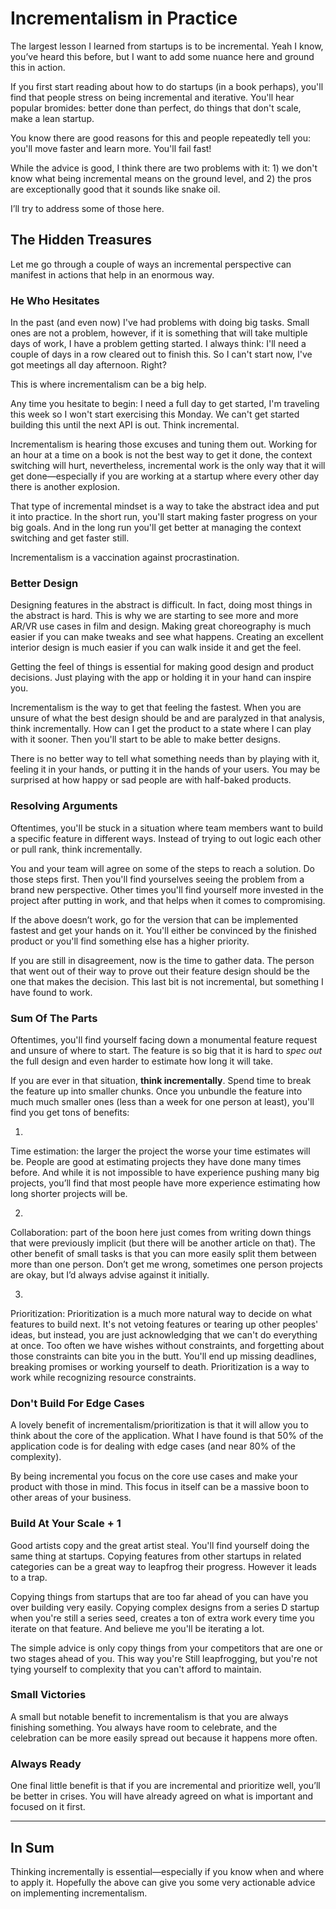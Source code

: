 # **Incrementalism in Practice**

The largest lesson I learned from startups is to be incremental. Yeah I know, you’ve heard this before, but I want to add some nuance here and ground this in action.

If you first start reading about how to do startups (in a book perhaps), you'll find that people stress on being incremental and iterative. You'll hear popular bromides: better done than perfect, do things that don't scale, make a lean startup.

You know there are good reasons for this and people repeatedly tell you: you'll move faster and learn more. You'll fail fast!

While the advice is good, I think there are two problems with it: 1) we don't know what being incremental means on the ground level, and 2) the pros are exceptionally good that it sounds like snake oil.

I’ll try to address some of those here.


## **The Hidden Treasures**

Let me go through a couple of ways an incremental perspective can manifest in actions that help in an enormous way.


### **He Who Hesitates**

In the past (and even now) I've had problems with doing big tasks. Small ones are not a problem, however, if it is something that will take multiple days of work, I have a problem getting started. I always think: I'll need a couple of days in a row cleared out to finish this. So I can't start now, I've got meetings all day afternoon. Right?

This is where incrementalism can be a big help.

Any time you hesitate to begin: I need a full day to get started, I'm traveling this week so I won't start exercising this Monday. We can't get started building this until the next API is out. Think incremental.

Incrementalism is hearing those excuses and tuning them out. Working for an hour at a time on a book is not the best way to get it done, the context switching will hurt, nevertheless, incremental work is the only way that it will get done—especially if you are working at a startup where every other day there is another explosion.

That type of incremental mindset is a way to take the abstract idea and put it into practice. In the short run, you'll start making faster progress on your big goals. And in the long run you'll get better at managing the context switching and get faster still.

Incrementalism is a vaccination against procrastination.


### **Better Design**

Designing features in the abstract is difficult. In fact, doing most things in the abstract is hard. This is why we are starting to see more and more AR/VR use cases in film and design. Making great choreography is much easier if you can make tweaks and see what happens. Creating an excellent interior design is much easier if you can walk inside it and get the feel.

Getting the feel of things is essential for making good design and product decisions. Just playing with the app or holding it in your hand can inspire you.

Incrementalism is the way to get that feeling the fastest. When you are unsure of what the best design should be and are paralyzed in that analysis, think incrementally. How can I get the product to a state where I can play with it sooner. Then you'll start to be able to make better designs.

There is no better way to tell what something needs than by playing with it, feeling it in your hands, or putting it in the hands of your users. You may be surprised at how happy or sad people are with half-baked products.


### **Resolving Arguments**

Oftentimes, you'll be stuck in a situation where team members want to build a specific feature in different ways. Instead of trying to out logic each other or pull rank, think incrementally.

You and your team will agree on some of the steps to reach a solution. Do those steps first. Then you'll find yourselves seeing the problem from a brand new perspective. Other times you'll find yourself more invested in the project after putting in work, and that helps when it comes to compromising.

If the above doesn’t work, go for the version that can be implemented fastest and get your hands on it. You'll either be convinced by the finished product or you'll find something else has a higher priority. 

If you are still in disagreement, now is the time to gather data. The person that went out of their way to prove out their feature design should be the one that makes the decision. This last bit is not incremental, but something I have found to work.


### **Sum Of The Parts**

Oftentimes, you'll find yourself facing down a monumental feature request and unsure of where to start. The feature is so big that it is hard to _spec out_ the full design and even harder to estimate how long it will take.

If you are ever in that situation, **think incrementally**. Spend time to break the feature up into smaller chunks. Once you unbundle the feature into much much smaller ones (less than a week for one person at least), you'll find you get tons of benefits:



1. 
Time estimation: the larger the project the worse your time estimates will be. People are good at estimating projects they have done many times before. And while it is not impossible to have experience pushing many big projects, you’ll find that most people have more experience estimating how long shorter projects will be.


2. 
Collaboration: part of the boon here just comes from writing down things that were previously implicit (but there will be another article on that). The other benefit of small tasks is that you can more easily split them between more than one person. Don’t get me wrong, sometimes one person projects are okay, but I’d always advise against it initially.


3. 
Prioritization: Prioritization is a much more natural way to decide on what features to build next. It's not vetoing features or tearing up other peoples' ideas, but instead, you are just acknowledging that we can't do everything at once. Too often we have wishes without constraints, and forgetting about those constraints can bite you in the butt. You'll end up missing deadlines, breaking promises or working yourself to death. Prioritization is a way to work while recognizing resource constraints.

### **Don't Build For Edge Cases**

A lovely benefit of incrementalism/prioritization is that it will allow you to think about the core of the application. What I have found is that 50% of the application code is for dealing with edge cases (and near 80% of the complexity).

By being incremental you focus on the core use cases and make your product with those in mind. This focus in itself can be a massive boon to other areas of your business.

### **Build At Your Scale + 1**

Good artists copy and the great artist steal. You'll find yourself doing the same thing at startups. Copying features from other startups in related categories can be a great way to leapfrog their progress. However it leads to a trap.

Copying things from startups that are too far ahead of you can have you over building very easily. Copying complex designs from a series D startup when you're still a series seed, creates a ton of extra work every time you iterate on that feature. And believe me you'll be iterating a lot.

The simple advice is only copy things from your competitors that are one or two stages ahead of you. This way you're Still leapfrogging, but you're not tying yourself to complexity that you can't afford to maintain. 


### **Small Victories**

A small but notable benefit to incrementalism is that you are always finishing something. You always have room to celebrate, and the celebration can be more easily spread out because it happens more often.


### **Always Ready**

One final little benefit is that if you are incremental and prioritize well, you’ll be better in crises. You will have already agreed on what is important and focused on it first.



---



## **In Sum**

Thinking incrementally is essential—especially if you know when and where to apply it. Hopefully the above can give you some very actionable advice on implementing incrementalism.
